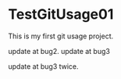 # TestGitUsage01

This is my first git usage project.

update at bug2.
update at bug3

update at bug3 twice.
